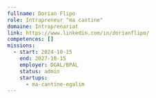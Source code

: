 ```yaml
---
fullname: Dorian Flipo
role: Intrapreneur "ma cantine"
domaine: Intraprenariat
link: https://www.linkedin.com/in/dorianflipo/
competences: []
missions:
  - start: 2024-10-15
    end: 2027-10-15
    employer: DGAL/BPAL
    status: admin
    startups:
      - ma-cantine-egalim
---
```

